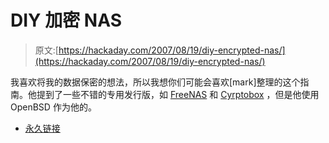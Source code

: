 # DIY 加密 NAS

> 原文:[https://hackaday.com/2007/08/19/diy-encrypted-nas/](https://hackaday.com/2007/08/19/diy-encrypted-nas/)

我喜欢将我的数据保密的想法，所以我想你们可能会喜欢[mark]整理的这个指南。他提到了一些不错的专用发行版，如 [FreeNAS](http://www.freenas.org/) 和 [Cyrptobox](http://cryptobox.org/) ，但是他使用 OpenBSD 作为他的。

*   [永久链接](http://geektechnique.org/projectlab/796/how-to-build-a-fully-encrypted-nas-on-openbsd)